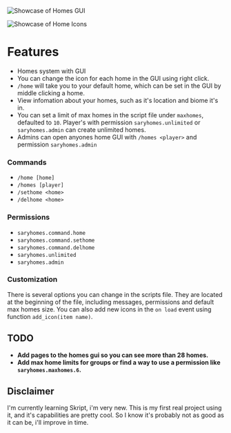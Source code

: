 ![Showcase of Homes GUI](https://i.imgur.com/6bx02LI.png)

![Showcase of Home Icons](https://i.imgur.com/kD98lcF.png)
# Features
* Homes system with GUI
* You can change the icon for each home in the GUI using right click.
* `/home` will take you to your default home, which can be set in the GUI by middle clicking a home.
* View infomation about your homes, such as it's location and biome it's in.
* You can set a limit of max homes in the script file under `maxhomes`, defaulted to `10`. Player's with permission `saryhomes.unlimited` or `saryhomes.admin` can create unlimited homes.
* Admins can open anyones home GUI with `/homes <player>` and permission `saryhomes.admin`

### Commands
* `/home [home]`
* `/homes [player]`
* `/sethome <home>`
* `/delhome <home>`

### Permissions
* `saryhomes.command.home`
* `saryhomes.command.sethome`
* `saryhomes.command.delhome`
* `saryhomes.unlimited`
* `saryhomes.admin`

### Customization
There is several options you can change in the scripts file. They are located at the beginning of the file, including messages, permissions and default max homes size. You can also add new icons in the `on load` event using function `add_icon(item name)`.

## TODO
* **Add pages to the homes gui so you can see more than 28 homes.**
* **Add max home limits for groups or find a way to use a permission like `saryhomes.maxhomes.6`.**

## Disclaimer
I'm currently learning Skript, i'm very new. This is my first real project using it, and it's capabilities are pretty cool. So I know it's probably not as good as it can be, i'll improve in time.
